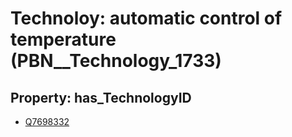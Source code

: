 # Technoloy: __automatic control of temperature__ (PBN__Technology_1733)

## Property: has_TechnologyID

* [Q7698332](Q7698332)

